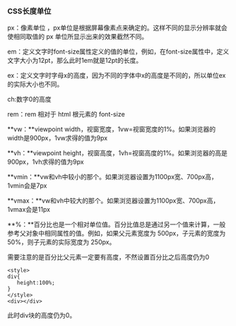 ### CSS长度单位

px：像素单位 ，px单位是根据屏幕像素点来确定的。这样不同的显示分辨率就会使相同取值的 px 单位所显示出来的效果截然不同。

em：定义文字时font-size属性定义的值的单位，例如，在font-size属性中，定义文字大小为12pt，那么此时1em就是12pt的长度。

ex：定义文字时字母x的高度，因为不同的字体中x的高度是不同的，所以单位ex的实际大小也不同。

ch:数字0的高度

rem：rem 相对于 html 根元素的 font-size

**vw：**viewpoint width，视窗宽度，1vw=视窗宽度的1%。如果浏览器的width是900px，1vw求得的值为9px

**vh：**viewpoint height，视窗高度，1vh=视窗高度的1%。如果浏览器的高是900px，1vh求得的值为9px

**vmin：**vw和vh中较小的那个。如果浏览器设置为1100px宽、700px高，1vmin会是7px

**vmax：**vw和vh中较大的那个。如果浏览器设置为1100px宽、700px高，1vmax会是11px

**%：**百分比也是一个相对单位值。百分比值总是通过另一个值来计算，一般参考父对象中相同属性的值。例如，如果父元素宽度为 500px，子元素的宽度为 50%，则子元素的实际宽度为 250px。

需要注意的是百分比父元素一定要有高度，不然设置百分比之后高度仍为0

```
<style>
div{
   height:100%;
}
</style>
<div></div>
```

此时div块的高度仍为0。